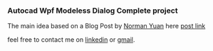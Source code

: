 ### Autocad Wpf Modeless Dialog Complete project

The main idea based on a Blog Post by [Norman Yuan](https://www.blogger.com/profile/09350392399498834066) here [post link](https://drive-cad-with-code.blogspot.com/2021/03/modeless-formwindow-do-something-and.html)

feel free to contact me on [linkedin](https://www.linkedin.com/in/essam-ali-a9a477136/) or [gmail](essamcie).



